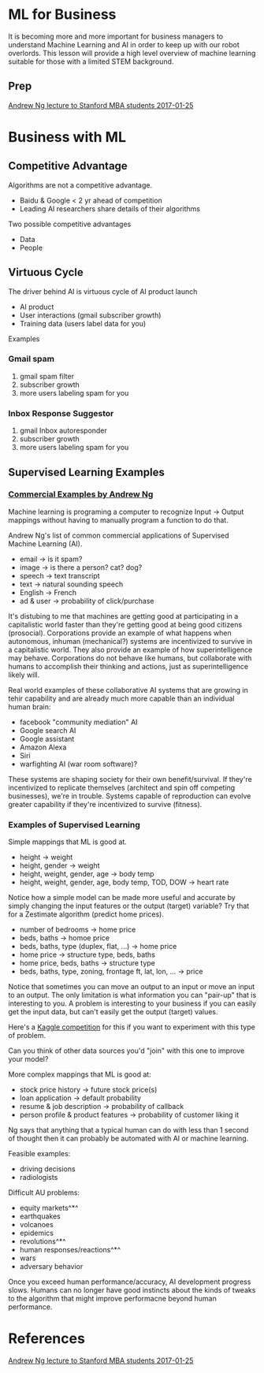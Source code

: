 # ML for Business

It is becoming more and more important for business managers to understand Machine Learning and AI in order to keep up with our robot overlords.
This lesson will provide a high level overview of machine learning suitable for those with a limited STEM background.

## Prep

[Andrew Ng lecture to Stanford MBA students 2017-01-25](https://www.youtube.com/watch?v=21EiKfQYZXc)

# Business with ML

## Competitive Advantage

Algorithms are not a competitive advantage.

- Baidu & Google < 2 yr ahead of competition
- Leading AI researchers share details of their algorithms

Two possible competitive advantages

- Data
- People

## Virtuous Cycle

The driver behind AI is virtuous cycle of AI product launch

- AI product 
- User interactions (gmail subscriber growth)
- Training data (users label data for you)

Examples

### Gmail spam

1. gmail spam filter
2. subscriber growth
3. more users labeling spam for you

### Inbox Response Suggestor

1. gmail Inbox autoresponder
2. subscriber growth
3. more users labeling spam for you


## Supervised Learning Examples

### [Commercial Examples by Andrew Ng](https://youtu.be/21EiKfQYZXc?t=10m16s)

Machine learning is programing a computer to recognize Input -> Output mappings without having to manually program a function to do that.

Andrew Ng's list of common commercial applications of Supervised Machine Learning (AI).

- email -> is it spam?
- image -> is there a person? cat? dog?
- speech -> text transcript
- text -> natural sounding speech
- English -> French
- ad & user -> probability of click/purchase

It's distubing to me that machines are getting good at participating in a capitalistic world faster than they're getting good at being good citizens (prosocial).
Corporations provide an example of what happens when autonomous, inhuman (mechanical?) systems are incentivized to survive in a capitalistic world.
They also provide an example of how superintelligence may behave.
Corporations do not behave like humans, but collaborate with humans to accomplish their thinking and actions, just as superintelligence likely will.

Real world examples of these collaborative AI systems that are growing in tehir capability and are already much more capable than an individual human brain:

- facebook "community mediation" AI
- Google search AI
- Google assistant
- Amazon Alexa
- Siri
- warfighting AI (war room software)?

These systems are shaping society for their own benefit/survival.
If they're incentivized to replicate themselves (architect and spin off competing businesses), we're in trouble.
Systems capable of reproduction can evolve greater capability if they're incentivized to survive (fitness).


### Examples of Supervised Learning

Simple mappings that ML is good at.

- height -> weight
- height, gender -> weight
- height, weight, gender, age -> body temp
- height, weight, gender, age, body temp, TOD, DOW -> heart rate

Notice how a simple model can be made more useful and accurate by simply changing the input features or the output (target) variable?
Try that for a Zestimate algorithm (predict home prices).

- number of bedrooms -> home price
- beds, baths -> homoe price
- beds, baths, type (duplex, flat, ...) -> home price
- home price -> structure type, beds, baths
- home price, beds, baths -> structure type
- beds, baths, type, zoning, frontage ft, lat, lon, ... -> price

Notice that sometimes you can move an output to an input or move an input to an output.
The only limitation is what information you can "pair-up" that is interesting to you.
A problem is interesting to your business if you can easily get the input data, but can't easily get the output (target) values.

Here's a [Kaggle competition](https://www.kaggle.com/c/house-prices-advanced-regression-techniques/data) for this if you want to experiment with this type of problem.

Can you think of other data sources you'd "join" with this one to improve your model?

More complex mappings that ML is good at:

- stock price history -> future stock price(s)
- loan application -> default probability
- resume & job description -> probability of callback
- person profile & product features -> probability of customer liking it

Ng says that anything that a typical human can do with less than 1 second of thought then it can probably be automated with AI or machine learning.

Feasible examples:

- driving decisions
- radiologists

Difficult AU problems:

- equity markets^*^
- earthquakes
- volcanoes
- epidemics
- revolutions^*^
- human responses/reactions^*^
- wars
- adversary behavior

Once you exceed human performance/accuracy, AI development progress slows.
Humans can no longer have good instincts about the kinds of tweaks to the algorithm that might improve performacne beyond human performance.

# References

[Andrew Ng lecture to Stanford MBA students 2017-01-25](https://www.youtube.com/watch?v=21EiKfQYZXc)



